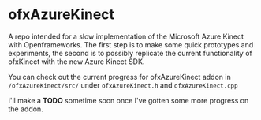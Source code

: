 # ofxAzureKinect
A repo intended for a slow implementation of the Microsoft Azure Kinect with Openframeworks. The first step is to make some quick prototypes and experiments, the second is to possibly replicate the current functionality of ofxKinect with the new Azure Kinect SDK.

You can check out the current progress for ofxAzureKinect addon in `/ofxAzureKinect/src/` under `ofxAzureKinect.h` and `ofxAzureKinect.cpp`

I'll make a **TODO** sometime soon once I've gotten some more progress on the addon.
